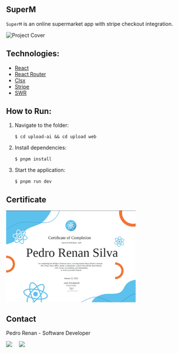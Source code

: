 ## SuperM

`SuperM` is an online supermarket app with stripe checkout integration.

![Project Cover](https://github.com/prenansb/superm-react-tutorial/blob/main/superm.gif)

## Technologies:
- [React](https://reactjs.org/)
- [React Router](https://reactrouter.com/en/main)
- [Clsx](https://github.com/lukeed/clsx)
- [Stripe](https://stripe.com/en-br)
- [SWR](https://swr.vercel.app/)

## How to Run:

1. Navigate to the folder:

   ```shell
   $ cd upload-ai && cd upload web
   ```

2. Install dependencies:

   ```shell
   $ pnpm install
   ```

3. Start the application:

   ```shell
   $ pnpm run dev
   ```


## Certificate

<div style="border-radius: 16px">
   <img style="height: 250px" src="https://github.com/prenansb/superm-react-tutorial/blob/main/certificate.png">
</div>

## Contact

Pedro Renan - Software Developer

<div style="display: flex;">
  <a href="https://www.linkedin.com/in/pedro-renan/" target="_blank"><img src="https://img.shields.io/badge/-LinkedIn-%230077B5?style=for-the-badge&logo=linkedin&logoColor=white" style="margin-right: 2vw" target="_blank"></a>
  <a href="mailto:prenansb@gmail.com" target="_blank"><img src="https://img.shields.io/badge/-Gmail-%23333?style=for-the-badge&logo=gmail&logoColor=white" style="margin-right: 2vw""></a>
</div>
